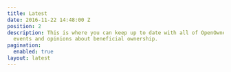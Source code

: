 ```yaml
---
title: Latest
date: 2016-11-22 14:48:00 Z
position: 2
description: This is where you can keep up to date with all of OpenOwnership's news,
  events and opinions about beneficial ownership.
pagination:
  enabled: true
layout: latest
---
```


